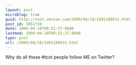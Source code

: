 ```yaml
---
layout: post
microblog: true
guid: http://twit.vmstan.com/2009/04/10/1491108831.html
post_id: 3051730
date: 2009-04-10T09:52:37-0600
lastmod: 2009-04-10T09:52:37-0600
type: post
url: /2009/04/10/1491108831.html
---
```

Why do all these #tcot people follow ME on Twitter?

